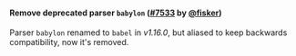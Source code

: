 #### Remove deprecated parser `babylon` ([#7533](https://github.com/prettier/prettier/pull/7533) by [@fisker](https://github.com/fisker))

Parser `babylon` renamed to `babel` in _v1.16.0_, but aliased to keep backwards compatibility, now it's removed.
